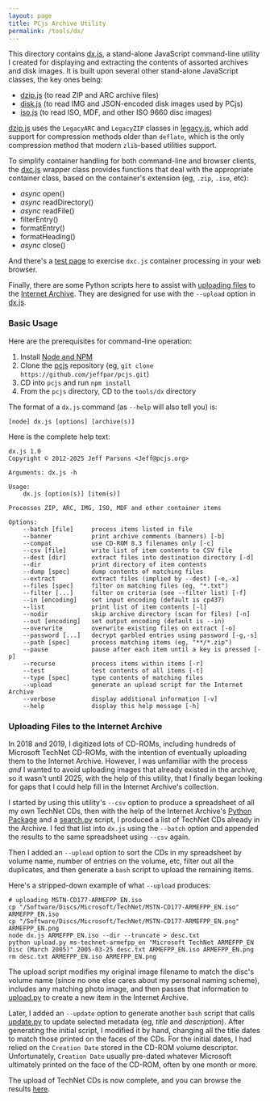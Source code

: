 ```yaml
---
layout: page
title: PCjs Archive Utility
permalink: /tools/dx/
---
```


This directory contains [dx.js](dx.js), a stand-alone JavaScript command-line utility I created for displaying and extracting the contents of assorted archives and disk images.  It is built upon several other stand-alone JavaScript classes, the key ones being:

  - [dzip.js](dzip.js) (to read ZIP and ARC archive files)
  - [disk.js](disk.js) (to read IMG and JSON-encoded disk images used by PCjs)
  - [iso.js](iso.js) (to read ISO, MDF, and other ISO 9660 disc images)

[dzip.js](dzip.js) uses the `LegacyARC` and `LegacyZIP` classes in [legacy.js](legacy.js), which add support for compression methods older than `deflate`, which is the only compression method that modern `zlib`-based utilities support.

To simplify container handling for both command-line and browser clients, the [dxc.js](dxc.js) wrapper class provides functions that deal with the appropriate container class, based on the container's extension (eg, `.zip`, `.iso`, etc):

  - *async* open()
  - *async* readDirectory()
  - *async* readFile()
  - filterEntry()
  - formatEntry()
  - formatHeading()
  - *async* close()

And there's a [test page](test.html) to exercise `dxc.js` container processing in your web browser.

Finally, there are some Python scripts here to assist with [uploading files](#uploading-files-to-the-internet-archive) to the [Internet Archive](https://archive.org).  They are designed for use with the `--upload` option in [dx.js](dx.js).

### Basic Usage

Here are the prerequisites for command-line operation:

  1. Install [Node and NPM](https://nodejs.org)
  2. Clone the [pcjs](https://github.com/jeffpar/pcjs) repository (eg, `git clone https://github.com/jeffpar/pcjs.git`)
  3. CD into `pcjs` and run `npm install`
  4. From the `pcjs` directory, CD to the `tools/dx` directory

The format of a `dx.js` command (as `--help` will also tell you) is:

    [node] dx.js [options] [archive(s)]

Here is the complete help text:

    dx.js 1.0
    Copyright © 2012-2025 Jeff Parsons <Jeff@pcjs.org>

    Arguments: dx.js -h

    Usage:
        dx.js [option(s)] [item(s)]

    Processes ZIP, ARC, IMG, ISO, MDF and other container items

    Options:
        --batch [file]     process items listed in file
        --banner           print archive comments (banners) [-b]
        --compat           use CD-ROM 8.3 filenames only [-c]
        --csv [file]       write list of item contents to CSV file
        --dest [dir]       extract files into destination directory [-d]
        --dir              print directory of item contents
        --dump [spec]      dump contents of matching files
        --extract          extract files (implied by --dest) [-e,-x]
        --files [spec]     filter on matching files (eg, "*.txt")
        --filter [...]     filter on criteria (see --filter list) [-f]
        --in [encoding]    set input encoding (default is cp437)
        --list             print list of item contents [-l]
        --nodir            skip archive directory (scan for files) [-n]
        --out [encoding]   set output encoding (default is --in)
        --overwrite        overwrite existing files on extract [-o]
        --password [...]   decrypt garbled entries using password [-g,-s]
        --path [spec]      process matching items (eg, "**/*.zip")
        --pause            pause after each item until a key is pressed [-p]
        --recurse          process items within items [-r]
        --test             test contents of all items [-t]
        --type [spec]      type contents of matching files
        --upload           generate an upload script for the Internet Archive
        --verbose          display additional information [-v]
        --help             display this help message [-h]

### Uploading Files to the Internet Archive

In 2018 and 2019, I digitized lots of CD-ROMs, including hundreds of Microsoft TechNet CD-ROMs, with the intention of eventually uploading them to the Internet Archive.  However, I was unfamiliar with the process *and* I wanted to avoid uploading images that already existed in the archive, so it wasn't until 2025, with the help of this utility, that I finally began looking for gaps that I could help fill in the Internet Archive's collection.

I started by using this utility's `--csv` option to produce a spreadsheet of all my own TechNet CDs, then with the help of the Internet Archive's [Python Package](https://archive.org/developers/quick-start-pip.html) and a [search.py](https://github.com/jeffpar/pcjs/blob/master/tools/dx/search.py) script, I produced a list of TechNet CDs already in the Archive.  I fed that list into `dx.js` using the `--batch` option and appended the results to the same spreadsheet using `--csv` again.

Then I added an `--upload` option to sort the CDs in my spreadsheet by volume name, number of entries on the volume, etc, filter out all the duplicates, and then generate a `bash` script to upload the remaining items.

Here's a stripped-down example of what `--upload` produces:

    # uploading MSTN-CD177-ARMEFPP_EN.iso
    cp "/Software/Discs/Microsoft/TechNet/MSTN-CD177-ARMEFPP_EN.iso" ARMEFPP_EN.iso
    cp "/Software/Discs/Microsoft/TechNet/MSTN-CD177-ARMEFPP_EN.png" ARMEFPP_EN.png
    node dx.js ARMEFPP_EN.iso --dir --truncate > desc.txt
    python upload.py ms-technet-armefpp_en "Microsoft TechNet ARMEFPP_EN Disc (March 2005)" 2005-03-25 desc.txt ARMEFPP_EN.iso ARMEFPP_EN.png
    rm desc.txt ARMEFPP_EN.iso ARMEFPP_EN.png

The upload script modifies my original image filename to match the disc's volume name (since no one else cares about my personal naming scheme), includes any matching photo image, and then passes that information to [upload.py](https://github.com/jeffpar/pcjs/blob/master/tools/dx/upload.py) to create a new item in the Internet Archive.

Later, I added an `--update` option to generate another `bash` script that calls [update.py](https://github.com/jeffpar/pcjs/blob/master/tools/dx/update.py) to update selected metadata (eg, *title* and *description*).  After generating the initial script, I modified it by hand, changing all the title dates to match those printed on the faces of the CDs.  For the initial dates, I had relied on the `Creation Date` stored in the CD-ROM volume descriptor.  Unfortunately, `Creation Date` usually pre-dated whatever Microsoft ultimately printed on the face of the CD-ROM, often by one month or more.

The upload of TechNet CDs is now complete, and you can browse the results [here](https://archive.org/details/@jeffpar).
